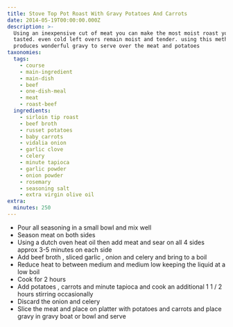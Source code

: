 ```yaml
---
title: Stove Top Pot Roast With Gravy Potatoes And Carrots
date: 2014-05-19T00:00:00.000Z
description: >-
  Using an inexpensive cut of meat you can make the most moist roast you've ever
  tasted. even cold left overs remain moist and tender. using this method also
  produces wonderful gravy to serve over the meat and potatoes
taxonomies:
  tags:
    - course
    - main-ingredient
    - main-dish
    - beef
    - one-dish-meal
    - meat
    - roast-beef
  ingredients:
    - sirloin tip roast
    - beef broth
    - russet potatoes
    - baby carrots
    - vidalia onion
    - garlic clove
    - celery
    - minute tapioca
    - garlic powder
    - onion powder
    - rosemary
    - seasoning salt
    - extra virgin olive oil
extra:
  minutes: 250
---
```

 - Pour all seasoning in a small bowl and mix well
 - Season meat on both sides
 - Using a dutch oven heat oil then add meat and sear on all 4 sides approx 3-5 minutes on each side
 - Add beef broth , sliced garlic , onion and celery and bring to a boil
 - Reduce heat to between medium and medium low keeping the liquid at a low boil
 - Cook for 2 hours
 - Add potatoes , carrots and minute tapioca and cook an additional 1 1 / 2 hours stirring occasionally
 - Discard the onion and celery
 - Slice the meat and place on platter with potatoes and carrots and place gravy in gravy boat or bowl and serve
